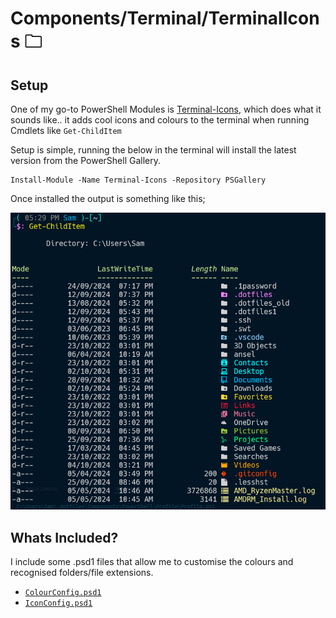 # Components/Terminal/TerminalIcons 🗀

## Setup
One of my go-to PowerShell Modules is [Terminal-Icons](https://github.com/devblackops/Terminal-Icons), which does what it sounds like.. it adds cool icons and colours to the terminal when running Cmdlets like `Get-ChildItem`

Setup is simple, running the below in the terminal will install the latest version from the PowerShell Gallery.
```
Install-Module -Name Terminal-Icons -Repository PSGallery
```

Once installed the output is something like this;

![Screenshot of my PowerShell Terminal with Terminal-Icons.](/Components/Terminal/TerminalIcons/TerminalIconsImage.PNG)

## Whats Included?
I include some .psd1 files that allow me to customise the colours and recognised folders/file extensions.
+ [`ColourConfig.psd1`](/Components/Terminal/TerminalIcons/ColourConfig.psd1)
+ [`IconConfig.psd1`](/Components/Terminal/TerminalIcons/IconConfig.psd1)